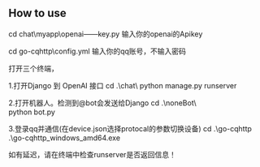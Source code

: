 ## How to use
cd chat\myapp\openai——key.py 输入你的openai的Apikey

cd go-cqhttp\config.yml 输入你的qq账号，不输入密码

打开三个终端，

1.打开Django 到 OpenAI 接口
cd .\chat\ 
python manage.py runserver

2.打开机器人。检测到@bot会发送给Django
cd .\noneBot\  
python bot.py 

3.登录qq并通信(在device.json选择protocal的参数切换设备)
cd .\go-cqhttp\
.\go-cqhttp_windows_amd64.exe

如有延迟，请在终端中检查runserver是否返回信息！